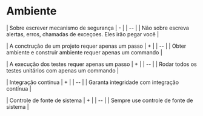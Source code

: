 # Ambiente

| Sobre escrever mecanismo de segurança   | - |
| -- |
| Não sobre escreva alertas, erros,  chamadas de exceçoes. Eles irão pegar você |

| A conctrução de um projeto requer apenas um passo  | + |
| -- |
| Obter ambiente e construir ambiente requer apenas um commando |

| A execução dos testes requer apenas  um passo  | + |
| -- |
| Rodar todos os testes unitários com apenas um commando |

| Integração contínua  | + |
| -- |
| Garanta integridade com integração contínua |

|  Controle de fonte de sistema  | + |
| -- |
| Sempre use controle de fonte de sistema |

